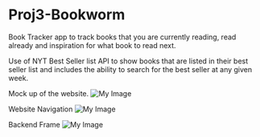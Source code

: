 # Proj3-Bookworm

Book Tracker app to track books that you are currently reading, read already and inspiration for what book to read next. 

Use of NYT Best Seller list API to show books that are listed in their best seller list and includes the ability to search for the best seller at any given week. 

Mock up of the website.
![My Image](https://i.imgur.com/stn43ja.png)

Website Navigation
![My Image](https://i.imgur.com/nrIUKaD.png)

Backend Frame
![My Image](https://i.imgur.com/4LmBb6M.png)